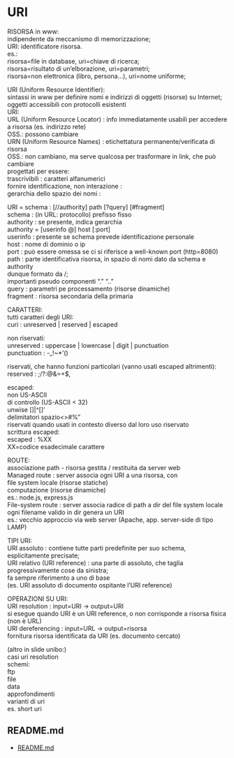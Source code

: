 # URI  
  
RISORSA in www:  
indipendente da meccanismo di memorizzazione;  
URI: identificatore risorsa.  
es.:  
risorsa=file in database, uri=chiave di ricerca;  
risorsa=risultato di un’elborazione, uri=parametri;  
risorsa=non elettronica (libro, persona…), uri=nome uniforme;  
  
URI (Uniform Resource Identifier):  
sintassi in www per definire nomi e indirizzi di oggetti (risorse) su Internet;  
oggetti accessibili con protocolli esistenti  
URI:  
URL (Uniform Resource Locator) : info immediatamente usabili per accedere a risorsa (es. indirizzo rete)  
OSS.: possono cambiare  
URN (Uniform Resource Names) : etichettatura permanente/verificata di risorsa  
OSS.: non cambiano, ma serve qualcosa per trasformare in link, che può cambiare  
progettati per essere:  
trascrivibili : caratteri alfanumerici  
fornire identificazione, non interazione :   
gerarchia dello spazio dei nomi :   
  
URI = schema : [//authority] path [?query] [#fragment]  
schema : (in URL: protocollo) prefisso fisso  
authority : se presente, indica gerarchia  
authority = [userinfo @] host [:port]  
userinfo : presente se schema prevede identificazione personale  
host : nome di dominio o ip  
port : può essere omessa se ci si riferisce a well-known port (http=8080)  
path : parte identificativa risorsa, in spazio di nomi dato da schema e authority  
dunque formato da /;  
importanti pseudo componenti “.” “..”  
query : parametri pe processamento (risorse dinamiche)  
fragment  : risorsa secondaria della primaria  
  
CARATTERI:  
tutti caratteri degli URI:  
curi : unreserved | reserved | escaped  
  
non riservati:  
unreserved : uppercase | lowercase | digit | punctuation  
punctuation : -_!~*’()  
  
riservati, che hanno funzioni particolari (vanno usati escaped altrimenti):  
reserved : ;/?:@&=+$,  
  
escaped:  
non US-ASCII  
di controllo (US-ASCII < 32)  
unwise []|\^[]’  
delimitatori spazio<>#%”  
riservati quando usati in contesto diverso dal loro uso riservato  
scrittura escaped:  
escaped : %XX  
	XX=codice esadecimale carattere  
  
ROUTE:  
associazione path - risorsa gestita / restituita da server web  
Managed route : server associa ogni URI a una risorsa, con  
file system locale (risorse statiche)  
computazione (risorse dinamiche)  
		es.: node.js, express.js  
File-system route : server associa radice di path a dir del file system locale  
ogni filename valido in dir genera un URI  
es.: vecchio approccio via web server (Apache, app. server-side di tipo LAMP)  
  
TIPI URI:  
URI assoluto : contiene tutte parti predefinite per suo schema, esplicitamente precisate;  
URI relativo (URI reference) : una parte di assoluto, che taglia progressivamente cose da sinistra;  
	fa sempre riferimento a uno di base  
(es. URI assoluto di documento ospitante l’URI reference)  
  
  
OPERAZIONI SU URI:  
URI resolution : input=URI -> output=URI  
	si esegue quando URI è un URI reference, o non corrisponde a risorsa fisica (non è URL)  
URI dereferencing : input=URL -> output=risorsa  
fornitura risorsa identificata da URI (es. documento cercato)  
  
(altro in slide unibo:)  
casi uri resolution  
schemi:  
ftp  
file  
data  
approfondimenti  
varianti di uri  
es. short uri  

## README.md  
*	[README.md](./README.md)  

